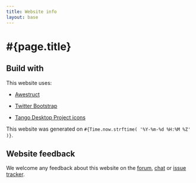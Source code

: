 ```yaml
---
title: Website info
layout: base
---
```


# #{page.title}

## Build with

This website uses:

* [Awestruct](http://awestruct.org/)

* [Twitter Bootstrap](http://twitter.github.com/bootstrap)

* [Tango Desktop Project icons](http://tango.freedesktop.org)

This website was generated on `#{Time.now.strftime( '%Y-%m-%d %H:%M %Z' )}`.

## Website feedback

We welcome any feedback about this website on the [forum](../community/forum.html), [chat](../community/chat.html)
or [issue tracker](../code/issueTracker.html).
